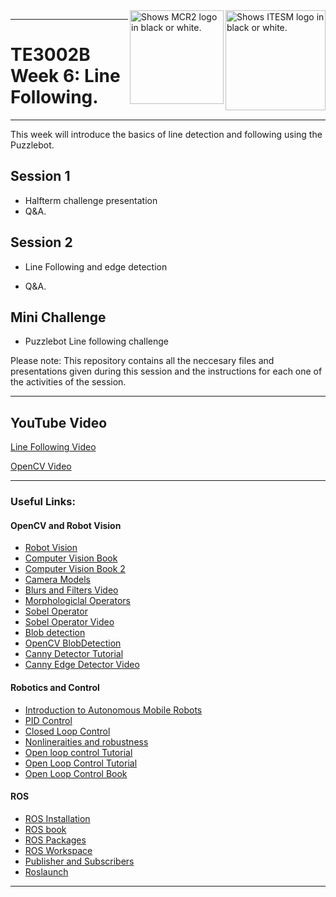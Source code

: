 <picture>
  <source media="(prefers-color-scheme: dark)" srcset="https://github.com/ManchesterRoboticsLtd/TE3002B_Intelligent_Robotics_Implementation/blob/main/Misc/Logos/Logotipo%20Vertical%20Bco_Transparente.png">
  <source media="(prefers-color-scheme: light)" srcset="https://github.com/ManchesterRoboticsLtd/TE3002B_Intelligent_Robotics_Implementation/blob/main/Misc/Logos/Logotipo%20Vertical%20Azul%20transparente.png">
  <img alt="Shows ITESM logo in black or white." width="160" align="right">
</picture>

<picture>
  <source media="(prefers-color-scheme: dark)" srcset="https://github.com/ManchesterRoboticsLtd/TE3002B_Intelligent_Robotics_Implementation/blob/main/Misc/Logos/MCR2_Logo_White.png">
  <source media="(prefers-color-scheme: light)" srcset="https://github.com/ManchesterRoboticsLtd/TE3002B_Intelligent_Robotics_Implementation/blob/main/Misc/Logos/MCR2_Logo_Black.png">
  <img alt="Shows MCR2 logo in black or white." width="150" align="right">
</picture>

---
# TE3002B Week 6: Line Following.
---
 
 This week will introduce the basics of line detection and following using the Puzzlebot.
 
  ## Session 1
  * Halfterm challenge presentation
  *	Q&A.

  
  ## Session 2
  - Line Following and edge detection
  *	Q&A.


  ## Mini Challenge
  * Puzzlebot	Line following challenge

  Please note: This repository contains all the neccesary files and presentations given during this session and the instructions for each one of the activities of the session.

---

## YouTube Video
[Line Following Video](https://www.youtube.com/watch?v=Ah8C9yeG8Eg)

[OpenCV Video](https://www.youtube.com/watch?v=xrpC3FEfINw)

---

### Useful Links: 
#### OpenCV and Robot Vision
 * [Robot Vision](https://mitpress.mit.edu/9780262537377/robot-vision/)
 * [Computer Vision Book](https://www.cs.ccu.edu.tw/~damon/tmp/SzeliskiBook_20100903_draft.pdf)
 * [Computer Vision Book 2](https://doc.lagout.org/science/0_Computer%20Science/2_Algorithms/Concise%20Computer%20Vision_%20An%20Introduction%20into%20Theory%20and%20Algorithms%20%5BKlette%202014-01-20%5D.pdf)
 * [Camera Models](https://web.stanford.edu/class/cs231a/course_notes/01-camera-models.pdf)
 * [Blurs and Filters Video](https://www.youtube.com/watch?v=C_zFhWdM4ic)
 * [Morphologiclal Operators](https://docs.opencv.org/4.x/d9/d61/tutorial_py_morphological_ops.html)
 * [Sobel Operator](https://en.wikipedia.org/wiki/Sobel_operator)
 * [Sobel Operator Video](https://www.youtube.com/watch?v=uihBwtPIBxM&t=1s)
 * [Blob detection](https://en.wikipedia.org/wiki/Blob_detection#:~:text=In%20computer%20vision%2C%20blob%20detection,color%2C%20compared%20to%20surrounding%20regions.)
 * [OpenCV BlobDetection](https://docs.opencv.org/3.4/d0/d7a/classcv_1_1SimpleBlobDetector.html)
 * [Canny Detector Tutorial](https://docs.opencv.org/3.4/da/d22/tutorial_py_canny.html)
 * [Canny Edge Detector Video](https://www.youtube.com/watch?v=sRFM5IEqR2w)


#### Robotics and Control
* [Introduction to Autonomous Mobile Robots](https://ieeexplore.ieee.org/book/6267528)
* [PID Control](https://ieeexplore.ieee.org/document/1453566)
* [Closed Loop Control](https://www.electronics-tutorials.ws/systems/closed-loop-system.html)
* [Nonlineraities and robustness](https://ieeexplore.ieee.org/document/8603065)
* [Open loop control Tutorial](https://www.electronics-tutorials.ws/systems/open-loop-system.html)
* [Open Loop Control Tutorial](https://www.electronicshub.org/open-loop-system/)
* [Open Loop Control Book](https://eng.libretexts.org/Bookshelves/Electrical_Engineering/Signal_Processing_and_Modeling/Introduction_to_Linear_Time-Invariant_Dynamic_Systems_for_Students_of_Engineering_(Hallauer)/14%3A_Introduction_to_Feedback_Control/14.02%3A_Definitions_and_Examples_of_Open-Loop_Control_Systems)


#### ROS
 * [ROS Installation](http://wiki.ros.org/noetic/Installation/Ubuntu)
 * [ROS book](https://www.cse.sc.edu/~jokane/agitr/)
 * [ROS Packages](http://wiki.ros.org/ROS/Tutorials/CreatingPackage)
 * [ROS Workspace](http://wiki.ros.org/catkin/Tutorials/create_a_workspace)
 * [Publisher and Subscribers](http://wiki.ros.org/ROS/Tutorials/WritingPublisherSubscriber%28python%29)
 * [Roslaunch](http://wiki.ros.org/roslaunch)
 ---
